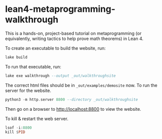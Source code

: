 # lean4-metaprogramming-walkthrough
This is a hands-on, project-based tutorial on metaprogramming (or equivalently, writing tactics to help prove math theorems) in Lean 4.  

To create an executable to build the website, run:
```haskell
lake build
```

To run that executable, run:
```haskell
lake exe walkthrough --output _out/walkthroughsite
```

The correct html files should be in `_out/examples/demosite` now.  To run the server for the website.
```haskell
python3 -m http.server 8800 --directory _out/walkthroughsite
```
Then go on a browser to [http://localhost:8800][1] to view the website.

To kill  & restart the web server.
```haskell
lsof -i:8800
kill $PID
```

[1]:	http://localhost:8800